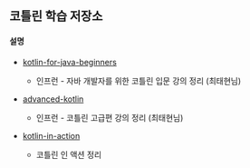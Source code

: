 ## 코틀린 학습 저장소

#### 설명


- [kotlin-for-java-beginners](./kotlin-for-java-beginners)
    - 인프런 - 자바 개발자를 위한 코틀린 입문 강의 정리 (최태현님)


- [advanced-kotlin](./advanced-kotlin)
  - 인프런 - 코틀린 고급편 강의 정리 (최태현님)


- [kotlin-in-action](./kotlin-in-action)
  - 코틀린 인 액션 정리
